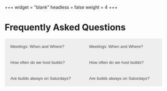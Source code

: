 +++
widget = "blank"
headless = false
weight = 4
+++
<html>
  <head>
    <style>
      /* Make two columns of equal size */
      .column {
        float: left;
        width: 50%;
        }
      .body {
      width: 100%;
      }
      /* Style the buttons that are used to open and close the accordion panel */
      .accordion {
        background-color: #eee;
        color: #444;
        cursor: pointer;
        padding: 18px;
        width: 100%;
        text-align: left;
        border: none;
        outline: none;
        transition: 0.4s;
      }
      /* Add a background color to the button if it is clicked on (add the .active class with JS), and when you move the 
      mouse over it (hover) */
      .active, .accordion:hover {
        background-color: #ccc;
      }
      /* Style the accordion panel. Note: hidden by default */
      .panel {
        padding: 0 18px;
        background-color: white;
        display: none;
        overflow: hidden;
      }
      /* Responsive layout - when the screen is less than 600px wide, make the two columns stack on top of each other instead of next to each other */
      @media screen and (max-width: 600px) {
      .column {
        width: 100%;
  }
} 
    </style>
  </head>
	<body>
	  <h1>Frequently Asked Questions</h1>
	  <div class = "column">
	  <button class="accordion">Meetings: When and Where?</button>
		<div class="panel">
		  <p>Check back soon to find out our meeting plans for the Fall 2020 semester.</p>
	  </div>
	  <button class="accordion">How often do we host builds?</button>
		<div class="panel">
		  <p>We will typically have about two a month. Come to our meetings or join our Groupme for more information and to sign up to join.</p>
		</div>
	  <button class="accordion">Are builds always on Saturdays?</button>
		<div class="panel">
		  <p>No; there are currently weekday builds available, though all builds have a limited number of spots due to social distancing requirements.</p>
		</div>
	  </div>
	  <div class = "column">
		<button class="accordion">Meetings: When and Where?</button>
		<div class="panel">
		  <p>Check back soon to find out our meeting plans for the Fall 2020 semester.</p>
	  </div>
	  <button class="accordion">How often do we host builds?</button>
		<div class="panel">
		  <p>We will typically have about two a month. Come to our meetings or join our Groupme for more information and to sign up to join.</p>
		</div>
	  <button class="accordion">Are builds always on Saturdays?</button>
		<div class="panel">
		  <p>No; there are currently weekday builds available, though all builds have a limited number of spots due to social distancing requirements.</p>
		</div>    
	   </div>
	  
	  <script>
		var acc = document.getElementsByClassName("accordion");
		var i;
		for (i = 0; i < acc.length; i++) {
		  acc[i].addEventListener("click", function() {
			this.classList.toggle("active");
			var panel = this.nextElementSibling;
			if (panel.style.display === "block") {
			  panel.style.display = "none";
			} else {
			  panel.style.display = "block";
			}
		  });
		}
	</script>
	</body>    
</html>
